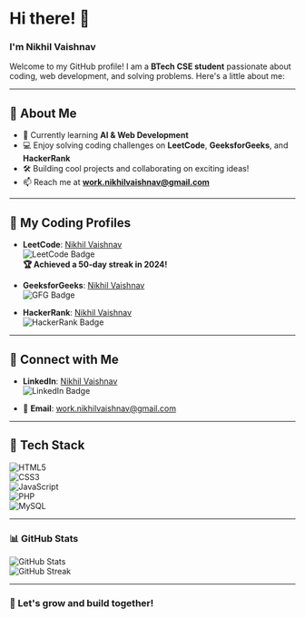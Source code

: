# Hi there! 👋  
### I'm Nikhil Vaishnav  

Welcome to my GitHub profile! I am a **BTech CSE student** passionate about coding, web development, and solving problems. Here's a little about me:  

---

## 🚀 **About Me**  
- 🌱 Currently learning **AI & Web Development**  
- 💻 Enjoy solving coding challenges on **LeetCode**, **GeeksforGeeks**, and **HackerRank**  
- 🛠️ Building cool projects and collaborating on exciting ideas!  
- 📫 Reach me at **[work.nikhilvaishnav@gmail.com](mailto:work.nikhilvaishnav@gmail.com)**  

---

## 🌟 **My Coding Profiles**  

- **LeetCode**: [Nikhil Vaishnav](https://leetcode.com/u/Nikhil_vaishnav_19/)  
  ![LeetCode Badge](https://leetcard.jacoblin.cool/u/Nikhil_vaishnav_19?theme=dark&ext=heatmap)  
  **🏆 Achieved a 50-day streak in 2024!**  

- **GeeksforGeeks**: [Nikhil Vaishnav](https://www.geeksforgeeks.org/user/nikhil_vaishnav_17/)  
  ![GFG Badge](https://img.shields.io/badge/GeeksforGeeks-296629?style=for-the-badge&logo=geeksforgeeks&logoColor=white)  

- **HackerRank**: [Nikhil Vaishnav](https://www.hackerrank.com/profile/nikhilvaishnaw11)  
  ![HackerRank Badge](https://img.shields.io/badge/HackerRank-00EA64?style=for-the-badge&logo=hackerrank&logoColor=white)  

---

## 🔗 **Connect with Me**  

- **LinkedIn**: [Nikhil Vaishnav](https://www.linkedin.com/in/nikhilvaishnav19/)  
  ![LinkedIn Badge](https://img.shields.io/badge/LinkedIn-0077B5?style=for-the-badge&logo=linkedin&logoColor=white)  

- 📧 **Email**: [work.nikhilvaishnav@gmail.com](mailto:work.nikhilvaishnav@gmail.com)  

---

## 🧰 **Tech Stack**  

![HTML5](https://img.shields.io/badge/HTML5-E34F26?style=for-the-badge&logo=html5&logoColor=white)  
![CSS3](https://img.shields.io/badge/CSS3-1572B6?style=for-the-badge&logo=css3&logoColor=white)  
![JavaScript](https://img.shields.io/badge/JavaScript-F7DF1E?style=for-the-badge&logo=javascript&logoColor=black)  
![PHP](https://img.shields.io/badge/PHP-777BB4?style=for-the-badge&logo=php&logoColor=white)  
![MySQL](https://img.shields.io/badge/MySQL-4479A1?style=for-the-badge&logo=mysql&logoColor=white)  

---

### 📊 **GitHub Stats**  
![GitHub Stats](https://github-readme-stats.vercel.app/api?username=nikhilvaishnav&show_icons=true&theme=radical)  
![GitHub Streak](https://github-readme-streak-stats.herokuapp.com/?user=nikhilvaishnav&theme=radical)  

---

### 🌱 Let's grow and build together!
